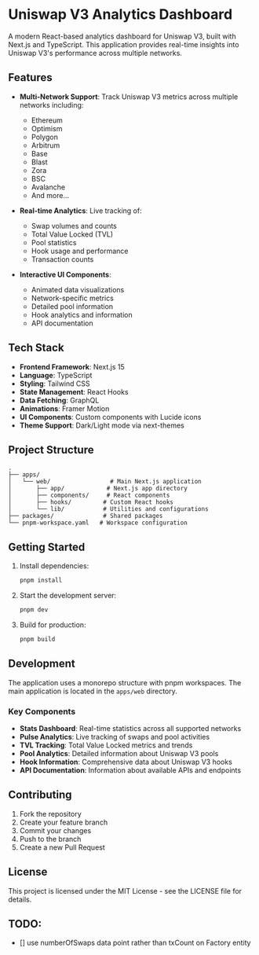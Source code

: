 # Uniswap V3 Analytics Dashboard

A modern React-based analytics dashboard for Uniswap V3, built with Next.js and TypeScript. This application provides real-time insights into Uniswap V3's performance across multiple networks.

## Features

- **Multi-Network Support**: Track Uniswap V3 metrics across multiple networks including:
  - Ethereum
  - Optimism
  - Polygon
  - Arbitrum
  - Base
  - Blast
  - Zora
  - BSC
  - Avalanche
  - And more...

- **Real-time Analytics**: Live tracking of:
  - Swap volumes and counts
  - Total Value Locked (TVL)
  - Pool statistics
  - Hook usage and performance
  - Transaction counts

- **Interactive UI Components**:
  - Animated data visualizations
  - Network-specific metrics
  - Detailed pool information
  - Hook analytics and information
  - API documentation

## Tech Stack

- **Frontend Framework**: Next.js 15
- **Language**: TypeScript
- **Styling**: Tailwind CSS
- **State Management**: React Hooks
- **Data Fetching**: GraphQL
- **Animations**: Framer Motion
- **UI Components**: Custom components with Lucide icons
- **Theme Support**: Dark/Light mode via next-themes

## Project Structure

```
.
├── apps/
│   └── web/                 # Main Next.js application
│       ├── app/            # Next.js app directory
│       ├── components/     # React components
│       ├── hooks/         # Custom React hooks
│       └── lib/           # Utilities and configurations
├── packages/              # Shared packages
└── pnpm-workspace.yaml   # Workspace configuration
```

## Getting Started

1. Install dependencies:
   ```bash
   pnpm install
   ```

2. Start the development server:
   ```bash
   pnpm dev
   ```

3. Build for production:
   ```bash
   pnpm build
   ```

## Development

The application uses a monorepo structure with pnpm workspaces. The main application is located in the `apps/web` directory.

### Key Components

- **Stats Dashboard**: Real-time statistics across all supported networks
- **Pulse Analytics**: Live tracking of swaps and pool activities
- **TVL Tracking**: Total Value Locked metrics and trends
- **Pool Analytics**: Detailed information about Uniswap V3 pools
- **Hook Information**: Comprehensive data about Uniswap V3 hooks
- **API Documentation**: Information about available APIs and endpoints

## Contributing

1. Fork the repository
2. Create your feature branch
3. Commit your changes
4. Push to the branch
5. Create a new Pull Request

## License

This project is licensed under the MIT License - see the LICENSE file for details.

## TODO:
- [] use numberOfSwaps data point rather than txCount on Factory entity